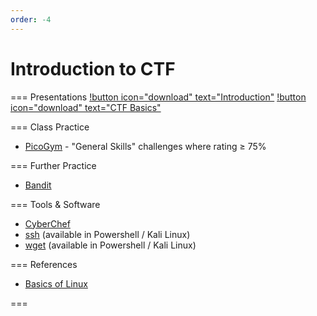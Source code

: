 ```yaml
---
order: -4
---
```


# Introduction to CTF

=== Presentations
[!button icon="download" text="Introduction"](/files/introduction.pptx) [!button icon="download" text="CTF Basics"](/files/ctf-basics.pptx)

=== Class Practice
- [PicoGym](https://play.picoctf.org/practice?category=5&page=1) - "General Skills" challenges where rating ≥ 75%

=== Further Practice
- [Bandit](https://overthewire.org/wargames/bandit/)

=== Tools & Software
- [CyberChef](https://gchq.github.io/CyberChef/)
- [ssh](https://linux.die.net/man/1/ssh) (available in Powershell / Kali Linux)
- [wget](https://linux.die.net/man/1/wget) (available in Powershell / Kali Linux)

=== References
- [Basics of Linux](https://d00mfist.gitbooks.io/ctf/content/basics_of_linux.html)

===
